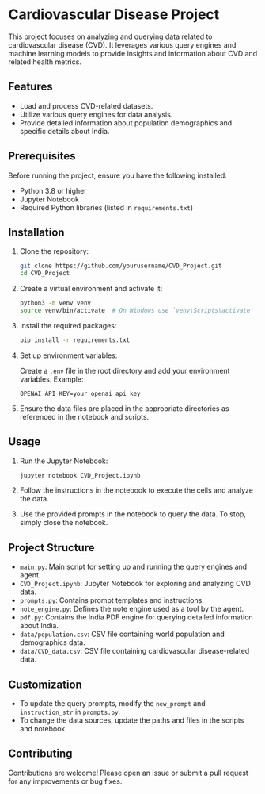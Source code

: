 # Cardiovascular Disease Project

This project focuses on analyzing and querying data related to cardiovascular disease (CVD). It leverages various query engines and machine learning models to provide insights and information about CVD and related health metrics.

## Features

- Load and process CVD-related datasets.
- Utilize various query engines for data analysis.
- Provide detailed information about population demographics and specific details about India.

## Prerequisites

Before running the project, ensure you have the following installed:

- Python 3.8 or higher
- Jupyter Notebook
- Required Python libraries (listed in `requirements.txt`)

## Installation

1. Clone the repository:

    ```bash
    git clone https://github.com/yourusername/CVD_Project.git
    cd CVD_Project
    ```

2. Create a virtual environment and activate it:

    ```bash
    python3 -m venv venv
    source venv/bin/activate  # On Windows use `venv\Scripts\activate`
    ```

3. Install the required packages:

    ```bash
    pip install -r requirements.txt
    ```

4. Set up environment variables:

    Create a `.env` file in the root directory and add your environment variables. Example:

    ```plaintext
    OPENAI_API_KEY=your_openai_api_key
    ```

5. Ensure the data files are placed in the appropriate directories as referenced in the notebook and scripts.

## Usage

1. Run the Jupyter Notebook:

    ```bash
    jupyter notebook CVD_Project.ipynb
    ```

2. Follow the instructions in the notebook to execute the cells and analyze the data.

3. Use the provided prompts in the notebook to query the data. To stop, simply close the notebook.

## Project Structure

- `main.py`: Main script for setting up and running the query engines and agent.
- `CVD_Project.ipynb`: Jupyter Notebook for exploring and analyzing CVD data.
- `prompts.py`: Contains prompt templates and instructions.
- `note_engine.py`: Defines the note engine used as a tool by the agent.
- `pdf.py`: Contains the India PDF engine for querying detailed information about India.
- `data/population.csv`: CSV file containing world population and demographics data.
- `data/CVD_data.csv`: CSV file containing cardiovascular disease-related data.

## Customization

- To update the query prompts, modify the `new_prompt` and `instruction_str` in `prompts.py`.
- To change the data sources, update the paths and files in the scripts and notebook.

## Contributing

Contributions are welcome! Please open an issue or submit a pull request for any improvements or bug fixes.

